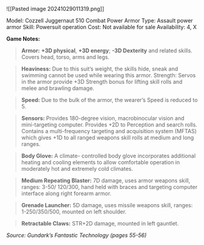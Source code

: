 ![[Pasted image 20241029011319.png]]

Model: Cozzell Juggernaut 510 Combat Power Armor
Type: Assault power armor
Skill: Powersuit operation
Cost: Not available for sale
Availability: 4, X

**Game Notes:**
> **Armor:**  **+3D physical**, **+3D energy**; **-3D Dexterity** and related skills. Covers head, torso, arms and legs.

> **Heaviness:** Due to this suit’s weight, the skills hide, sneak and swimming cannot be used while wearing this armor. Strength: Servos in the armor provide +3D Strength bonus for lifting skill rolls and melee and brawling damage.

> **Speed:** Due to the bulk of the armor, the wearer’s Speed is reduced to 5.

> **Sensors:** Provides 180-degree vision, macrobinocular vision and mini-targeting computer. Provides +2D to Perception and search rolls. Contains a multi-frequency targeting and acquisition system (MFTAS) which gives +1D to all ranged weapons skill rolls at medium and long ranges.

> **Body Glove:** A climate- controlled body glove incorporates additional heating and cooling elements to allow comfortable operation in moderately hot and extremely cold climates. 

> **Medium Repeating Blaster:** 7D damage, uses armor weapons skill, ranges: 3-50/ 120/300, hand held with braces and targeting computer interface along right forearm armor.

> **Grenade Launcher:** 5D damage, uses missile weapons skill, ranges: 1-250/350/500, mounted on left shoulder.

> **Retractable Claws:** STR+2D damage, mounted in left gauntlet. 

*Source: Gundark’s Fantastic Technology (pages 55-56)*

